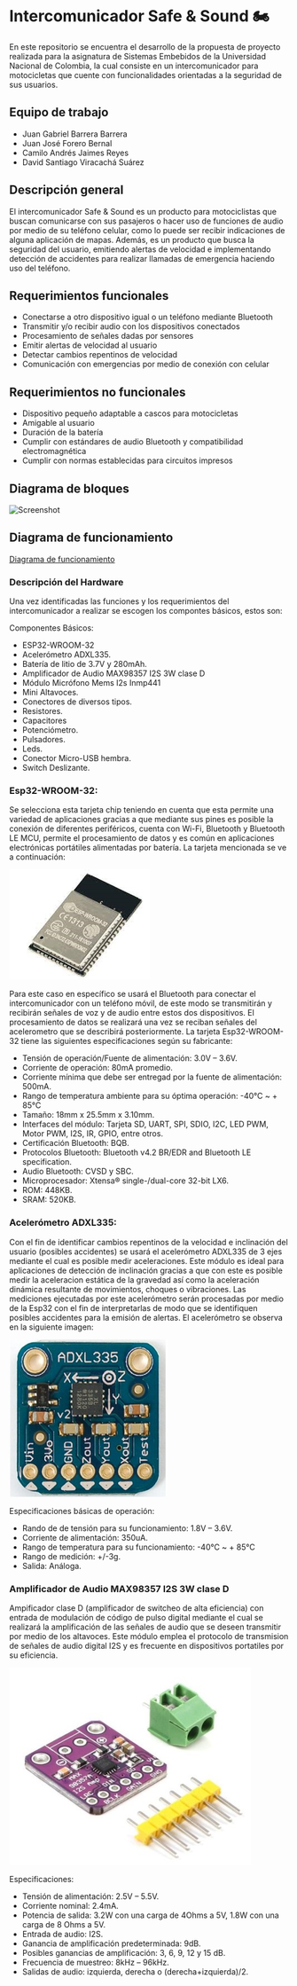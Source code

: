 # Intercomunicador Safe & Sound 🏍
En este repositorio se encuentra el desarrollo de la propuesta de proyecto realizada para la asignatura de Sistemas Embebidos de la Universidad Nacional de Colombia, la cual consiste en un intercomunicador para motocicletas que cuente con funcionalidades orientadas a la seguridad de sus usuarios.

## Equipo de trabajo
* Juan Gabriel Barrera Barrera
* Juan José Forero Bernal
* Camilo Andrés Jaimes Reyes
* David Santiago Viracachá Suárez

## Descripción general
El intercomunicador Safe & Sound es un producto para motociclistas que buscan comunicarse con sus pasajeros o hacer uso de funciones de audio por medio de su teléfono celular, como lo puede ser recibir indicaciones de alguna aplicación de mapas. Además, es un producto que busca la seguridad del usuario, emitiendo alertas de velocidad e implementando detección de accidentes para realizar llamadas de emergencia haciendo uso del teléfono.

## Requerimientos funcionales
* Conectarse a otro dispositivo igual o un teléfono mediante Bluetooth
* Transmitir y/o recibir audio con los dispositivos conectados
* Procesamiento de señales dadas por sensores
* Emitir alertas de velocidad al usuario
* Detectar cambios repentinos de velocidad
* Comunicación con emergencias por medio de conexión con celular

## Requerimientos no funcionales
* Dispositivo pequeño adaptable a cascos para motocicletas
* Amigable al usuario
* Duración de la batería
* Cumplir con estándares de audio Bluetooth y compatibilidad electromagnética
* Cumplir con normas establecidas para circuitos impresos

## Diagrama de bloques
![Screenshot](/Imagenes/DiagramaBloques.png)

## Diagrama de funcionamiento
[Diagrama de funcionamiento](Imagenes/Funcionamiento_safe_and_sound.pdf)


### Descripción del Hardware
Una vez identificadas las funciones y los requerimientos del intercomunicador a realizar se escogen los compontes básicos, estos son:

Componentes Básicos:
* ESP32-WROOM-32
* Acelerómetro ADXL335.
* Batería de litio de 3.7V y 280mAh.
* Amplificador de Audio MAX98357 I2S 3W clase D
* Módulo Micrófono Mems I2s Inmp441
* Mini Altavoces.
* Conectores de diversos tipos.
* Resistores.
* Capacitores
* Potenciómetro.
* Pulsadores.
* Leds.
* Conector Micro-USB hembra.
* Switch Deslizante.

### Esp32-WROOM-32:

Se selecciona esta tarjeta chip teniendo en cuenta que esta permite una variedad de aplicaciones gracias a que mediante sus pines es posible la conexión de diferentes periféricos, cuenta con Wi-Fi, Bluetooth y Bluetooth LE MCU, permite el procesamiento de datos y es común en aplicaciones electrónicas portátiles alimentadas por batería. La tarjeta mencionada se ve a continuación:
 
 ![Screenshot](/Imagenes/ESP32.jpg)

 
Para este caso en específico se usará el Bluetooth para conectar el intercomunicador con un teléfono móvil, de este modo se transmitirán y recibirán señales de voz y de audio entre estos dos dispositivos. El procesamiento de datos se realizará una vez se reciban señales del acelerometro que se describirá posteriormente.
La tarjeta Esp32-WROOM-32 tiene las siguientes especificaciones según su fabricante: 
* Tensión de operación/Fuente de alimentación: 3.0V – 3.6V.
* Corriente de operación: 80mA promedio.
* Corriente mínima que debe ser entregad por la fuente de alimentación:  500mA.
* Rango de temperatura ambiente para su óptima operación: -40°C ~ + 85°C 
* Tamaño: 18mm x 25.5mm x 3.10mm.
* Interfaces del módulo: Tarjeta SD, UART, SPI, SDIO, I2C, LED PWM, Motor PWM, I2S, IR, GPIO, entre otros.
* Certificación Bluetooth: BQB.
* Protocolos Bluetooth: Bluetooth v4.2 BR/EDR and Bluetooth LE specification.
* Audio Bluetooth: CVSD y SBC.
* Microprocesador: Xtensa® single-/dual-core 32-bit LX6.
* ROM: 448KB.
* SRAM: 520KB.

### Acelerómetro ADXL335:
Con el fin de identificar cambios repentinos de la velocidad e inclinación del usuario (posibles accidentes) se usará el acelerómetro ADXL335 de 3 ejes mediante el cual es posible medir aceleraciones. Este módulo es ideal para aplicaciones de detección de inclinación gracias a que con este es posible medir la aceleracion estática de la gravedad así como la aceleración dinámica resultante de movimientos, choques o vibraciones. Las mediciones ejecutadas por este acelerómetro serán procesadas por medio de la Esp32 con el fin de interpretarlas de modo que se identifiquen posibles accidentes para la emisión de alertas. El acelerómetro se observa en la siguiente imagen: 

![Screenshot](/Imagenes/Acelerometro.jpg)

Especificaciones básicas de operación:
* Rando de de tensión para su funcionamiento: 1.8V – 3.6V.
* Corriente de alimentación: 350uA.
* Rango de temperatura para su funcionamiento: -40°C ~ + 85°C
* Rango de medición: +/-3g.
* Salida: Análoga.

### Amplificador de Audio MAX98357 I2S 3W clase D
Ampificador clase D (amplificador de switcheo de alta eficiencia) con entrada de modulación de código de pulso digital mediante el cual se realizará la amplificación de las señales de audio que se deseen transmitir por medio de los altavoces. Este módulo emplea el protocolo de transmision de señales de audio digital I2S y es frecuente en dispositivos portatiles por su eficiencia.

![Screenshot](/Imagenes/Amplificador.jpg)

Especificaciones: 
* Tensión de alimentación: 2.5V – 5.5V.
* Corriente nominal: 2.4mA.
* Potencia de salida: 3.2W con una carga de 4Ohms a 5V, 1.8W con una carga de 8 Ohms a 5V.
* Entrada de audio: I2S.
* Ganancia de amplificación predeterminada: 9dB.
* Posibles ganancias de amplificación: 3, 6, 9, 12 y 15 dB.
* Frecuencia de muestreo: 8kHz – 96kHz.
* Salidas de audio: izquierda, derecha o (derecha+izquierda)/2.

